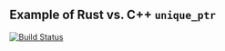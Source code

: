 ## Example of Rust vs. C++ `unique_ptr`

[![Build Status](https://travis-ci.org/FranklinChen/rust-vs-cpp-unique_ptr.png)](https://travis-ci.org/FranklinChen/rust-vs-cpp-unique_ptr)
